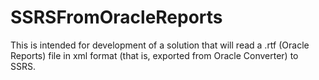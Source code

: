 # SSRSFromOracleReports
This is intended for development of a solution that will read a .rtf (Oracle Reports) file in xml format (that is, exported from Oracle Converter) to SSRS.
